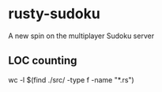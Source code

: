 # rusty-sudoku
A new spin on the multiplayer Sudoku server

## LOC counting
wc -l $(find ./src/ -type f -name "*.rs")
